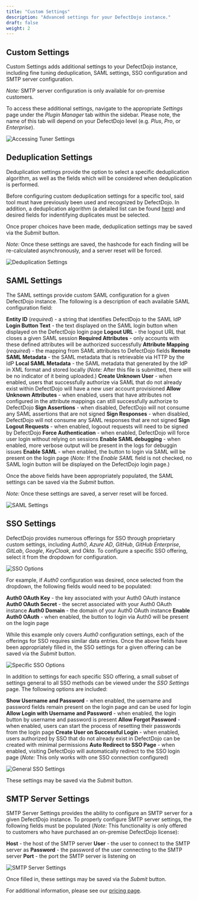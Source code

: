 ```yaml
---
title: "Custom Settings"
description: "Advanced settings for your DefectDojo instance."
draft: false
weight: 2
---
```



## Custom Settings

Custom Settings adds additional settings to your DefectDojo instance, including fine tuning deduplication, SAML settings, SSO configuration and SMTP server configuration.

_Note:_ SMTP server configuration is only available for on-premise customers.

To access these additional settings, navigate to the appropriate _Settings_ page under the _Plugin Manager_ tab within the sidebar. Please note, the name of this tab will depend on your DefectDojo level (e.g. _Plus_, _Pro_, or _Enterprise_).

![Accessing Tuner Settings](../../images/tuner/nav-ts.png)


## Deduplication Settings

Deduplication settings provide the option to select a specific deduplication algorithm, as well as the fields which will be considered when deduplication is performed.

Before configuring custom deduplication settings for a specific tool, said tool must have previously been used and recognized by DefectDojo. In addition, a deduplication algorithm (a detailed list can be found [here](https://documentation.defectdojo.com/usage/features/#deduplication-algorithms)) and desired fields for indentifying duplicates must be selected. 

Once proper choices have been made, deduplication settings may be saved via the _Submit_ button.

_Note:_ Once these settings are saved, the hashcode for each finding will be re-calculated asynchronously, and a server reset will be forced.

![Deduplication Settings](../../images/tuner/ts-dedup.png)


## SAML Settings

The SAML settings provide custom SAML configuration for a given DefectDojo instance. The following is a description of each available SAML configuration field:

__Entity ID__ (_required_) - a string that identifies DefectDojo to the SAML IdP
__Login Button Text__ - the text displayed on the SAML login button when displayed on the DefectDojo login page
__Logout URL__ - the logout URL that closes a given SAML session
__Required Attributes__ - only accounts with these defined attributes will be authorized successfully
__Attribute Mapping__ (_required_) - the mapping from SAML attributes to DefectDojo fields
__Remote SAML Metadata__ - the SAML metadata that is retrievable via HTTP by the IdP
__Local SAML Metadata__ - the SAML metadata that generated by the IdP in XML format and stored locally (_Note:_ After this file is submitted, there will be no indicator of it being uploaded.)
__Create Unknown User__ - when enabled, users that successfully authorize via SAML that do not already exist within DefectDojo will have a new user account provisioned
__Allow Unknown Attributes__ - when enabled, users that have attributes not configured in the attribute mappings can still successfully authorize to DefectDojo
__Sign Assertions__ - when disabled, DefectDojo will not consume any SAML assertions that are not signed
__Sign Responses__ - when disabled, DefectDojo will not consume any SAML responses that are not signed
__Sign Logout Requests__ - when enabled, logoout requests will need to be signed by DefectDojo
__Force Authentication__ - when enabled, DefectDojo will force user login without relying on sessions
__Enable SAML debugging__ - when enabled, more verbose output will be present in the logs for debuggin issues
__Enable SAML__ - when enabled, the button to login via SAML will be present on the login page (_Note:_ If the _Enable SAML_ field is not checked, no SAML login button will be displayed on the DefectDojo login page.)

Once the above fields have been appropriately populated, the SAML settings can be saved via the _Submit_ button.

_Note:_ Once these settings are saved, a server reset will be forced.

![SAML Settings](../../images/tuner/ts-saml.png)

## SSO Settings

DefectDojo provides numerous offerings for SSO through proprietary custom settings, including _Auth0_, _Azure AD_, _GitHub_, _GitHub Enterprise_, _GitLab_, _Google_, _KeyCloak_, and _Okta_. To configure a specific SSO offering, select it from the dropdown for configuration.

![SSO Options](../../images/tuner/ts-sso-options.png)

For example, if _Auth0_ configuration was desired, once selected from the dropdown, the following fields would need to be populated:

__Auth0 OAuth Key__ - the key associated with your Auth0 OAuth instance
__Auth0 OAuth Secret__ - the secret associated with your Auth0 OAuth instance
__Auth0 Domain__ - the domain of your Auth0 OAuth instance
__Enable Auth0 OAuth__ - when enabled, the button to login via Auth0 will be present on the login page
 
While this example only covers _Auth0_ configuration settings, each of the offerings for SSO requires similar data entries. Once the above fields have been appropriately filled in, the SSO settings for a given offering can be saved via the _Submit_ button.

![Specific SSO Options](../../images/tuner/ts-sso-auth0.png)

In addition to settings for each specific SSO offering, a small subset of settings general to all SSO methods can be viewed under the _SSO Settings_ page. The following options are included:

__Show Username and Password__ -  when enabled, the username and password fields remain present on the login page and can be used for login
__Allow Login with Username and Password__ - when enabled, the login button by username and password is present
__Allow Forgot Password__ - when enabled, users can start the process of resetting their passwords from the login page
__Create User on Successful Login__ - when enabled, users authorized by SSO that do not already exist in DefectDojo can be created with minimal permissions
__Auto Redirect to SSO Page__ - when enabled, visiting DefectDojo will automatically redirect to the SSO login page (_Note:_ This only works with one SSO connection configured)

![General SSO Settings](../../images/tuner/ts-sso-settings.png)

These settings may be saved via the _Submit_ button.

## SMTP Server Settings

SMTP Server Settings provides the ability to configure an SMTP server for a given DefectDojo instance. To properly configure SMTP server settings, the following fields must be populated (_Note:_ This functionality is only offered to customers who have purchased an on-premise DefectDojo license):

__Host__ - the host of the SMTP server
__User__ - the user to connect to the SMTP server as
__Password__ - the password of the user connecting to the SMTP server
__Port__ - the port the SMTP server is listening on

![SMTP Server Settings](../../images/tuner/ts-smtp.png)

Once filled in, these settings may be saved via the _Submit_ button.

For additional information, please see our [pricing page](https://www.defectdojo.com/pricing).